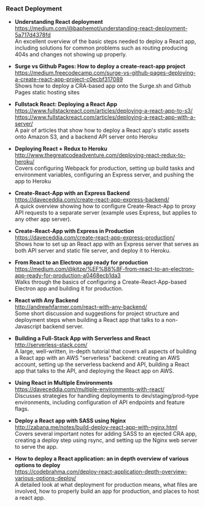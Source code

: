 ### React Deployment

- **Understanding React deployment**  
  https://medium.com/@baphemot/understanding-react-deployment-5a717d4378fd  
  An excellent overview of the basic steps needed to deploy a React app, including solutions for common problems such as routing producing 404s and changes not showing up properly.
  
- **Surge vs Github Pages: How to deploy a create-react-app project**  
  https://medium.freecodecamp.com/surge-vs-github-pages-deploying-a-create-react-app-project-c0ecbf317089  
  Shows how to deploy a CRA-based app onto the Surge.sh and Github Pages static hosting sites
  
- **Fullstack React: Deploying a React App**  
  https://www.fullstackreact.com/articles/deploying-a-react-app-to-s3/  
  https://www.fullstackreact.com/articles/deploying-a-react-app-with-a-server/  
  A pair of articles that show how to deploy a React app's static assets onto Amazon S3, and a backend API server onto Heroku
  
- **Deploying React + Redux to Heroku**  
  http://www.thegreatcodeadventure.com/deploying-react-redux-to-heroku/  
  Covers configuring Webpack for production, setting up build tasks and environment variables, configuring an Express server, and pushing the app to Heroku
  
- **Create-React-App with an Express Backend**  
  https://daveceddia.com/create-react-app-express-backend/  
  A quick overview showing how to configure Create-React-App to proxy API requests to a separate server (example uses Express, but applies to any other app server).
  
- **Create-React-App with Express in Production**  
  https://daveceddia.com/create-react-app-express-production/  
  Shows how to set up an React app with an Express server that serves as both API server and static file server, and deploy it to Heroku.
  
- **From React to an Electron app ready for production**  
  https://medium.com/@kitze/%EF%B8%8F-from-react-to-an-electron-app-ready-for-production-a0468ecb1da3  
  Walks through the basics of configuring a Create-React-App-based Electron app and building it for production.
  
- **React with Any Backend**  
  http://andrewhfarmer.com/react-with-any-backend/  
  Some short discussion and suggestions for project structure and deployment steps when building a React app that talks to a non-Javascript backend server.
  
- **Building a Full-Stack App with Serverless and React**  
  http://serverless-stack.com/  
  A large, well-written, in-depth tutorial that covers all aspects of building a React app with an AWS "serverless" backend: creating an AWS account, setting up the serverless backend and API, building a React app that talks to the API, and deploying the React app on AWS.
  
- **Using React in Multiple Environments**  
  https://daveceddia.com/multiple-environments-with-react/  
  Discusses strategies for handling deployments to dev/staging/prod-type environments, including configuration of API endpoints and feature flags.
  
- **Deploy a React app with SASS using Nginx**  
  http://zabana.me/notes/build-deploy-react-app-with-nginx.html  
  Covers several important notes for adding SASS to an ejected CRA app, creating a deploy step using rsync, and setting up the Nginx web server to serve the app.
  
- **How to deploy a React application: an in depth overview of various options to deploy**  
  https://codebrahma.com/deploy-react-application-depth-overview-various-options-deploy/  
  A detailed look at what deployment for production means, what files are involved, how to properly build an app for production, and places to host a react app.